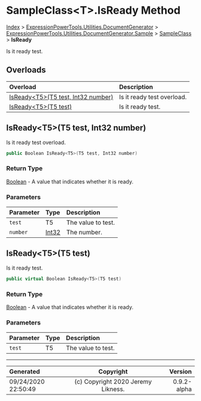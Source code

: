 ﻿# SampleClass&lt;T>.IsReady Method

[Index](../index.md) > [ExpressionPowerTools.Utilities.DocumentGenerator](ExpressionPowerTools.Utilities.DocumentGenerator.a.md) > [ExpressionPowerTools.Utilities.DocumentGenerator.Sample](ExpressionPowerTools.Utilities.DocumentGenerator.Sample.n.md) > [SampleClass<T>](ExpressionPowerTools.Utilities.DocumentGenerator.Sample.SampleClass`1.cs.md) > **IsReady**

Is it ready test.

## Overloads

| Overload | Description |
| :-- | :-- |
| [IsReady&lt;T5>(T5 test, Int32 number)](#isreadyt5t5-test-int32-number) | Is it ready test overload. |
| [IsReady&lt;T5>(T5 test)](#isreadyt5t5-test) | Is it ready test. |
## IsReady&lt;T5>(T5 test, Int32 number)

Is it ready test overload.

```csharp
public Boolean IsReady<T5>(T5 test, Int32 number)
```

### Return Type

 [Boolean](https://docs.microsoft.com/dotnet/api/system.boolean)  - A value that indicates whether it is ready.

### Parameters

| Parameter | Type | Description |
| :-- | :-- | :-- |
| `test` | T5 | The value to test. |
| `number` | [Int32](https://docs.microsoft.com/dotnet/api/system.int32) | The number. |


## IsReady&lt;T5>(T5 test)

Is it ready test.

```csharp
public virtual Boolean IsReady<T5>(T5 test)
```

### Return Type

 [Boolean](https://docs.microsoft.com/dotnet/api/system.boolean)  - A value that indicates whether it is ready.

### Parameters

| Parameter | Type | Description |
| :-- | :-- | :-- |
| `test` | T5 | The value to test. |



---

| Generated | Copyright | Version |
| :-- | :-: | --: |
| 09/24/2020 22:50:49 | (c) Copyright 2020 Jeremy Likness. | 0.9.2-alpha |
